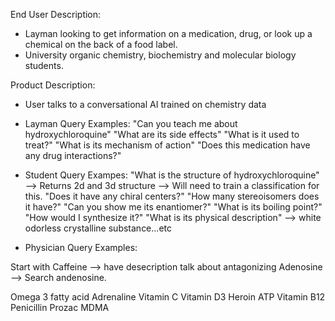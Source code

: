 End User Description: 
- Layman looking to get information on a medication, drug, or look up a chemical on the back of a food label. 
- University organic chemistry, biochemistry and molecular biology students.


Product Description: 
- User talks to a conversational AI trained on chemistry data 


- Layman Query Examples:
    "Can you teach me about hydroxychloroquine"
    "What are its side effects"
    "What is it used to treat?"
    "What is its mechanism of action"
    "Does this medication have any drug interactions?"


- Student Query Exampes:
    "What is the structure of hydroxychloroquine" --> Returns 2d and 3d structure --> Will need to train a classification for this. 
    "Does it have any chiral centers?"
    "How many stereoisomers does it have?"
    "Can you show me its enantiomer?"
    "What is its boiling point?"
    "How would I synthesize it?"
    "What is its physical description" --> white odorless crystalline substance...etc

- Physician Query Examples: 
    







Start with Caffeine --> have desecription talk about antagonizing Adenosine --> Search andenosine.

Omega 3 fatty acid
Adrenaline
Vitamin C 
Vitamin D3
Heroin
ATP
Vitamin B12
Penicillin
Prozac
MDMA